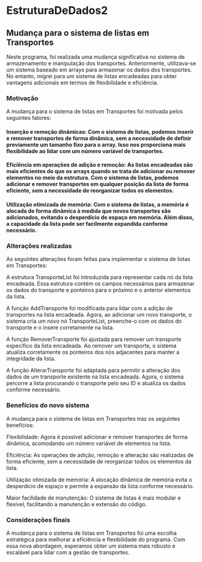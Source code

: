 # EstruturaDeDados2

## Mudança para o sistema de listas em Transportes
Neste programa, foi realizada uma mudança significativa no sistema de armazenamento e manipulação dos transportes. Anteriormente, utilizava-se um sistema baseado em arrays para armazenar os dados dos transportes. No entanto, migrei para um sistema de listas encadeadas para obter vantagens adicionais em termos de flexibilidade e eficiência.

### Motivação
A mudança para o sistema de listas em Transportes foi motivada pelos seguintes fatores:

#### Inserção e remoção dinâmicas: Com o sistema de listas, podemos inserir e remover transportes de forma dinâmica, sem a necessidade de definir previamente um tamanho fixo para o array. Isso nos proporciona mais flexibilidade ao lidar com um número variável de transportes.

#### Eficiência em operações de adição e remoção: As listas encadeadas são mais eficientes do que os arrays quando se trata de adicionar ou remover elementos no meio da estrutura. Com o sistema de listas, podemos adicionar e remover transportes em qualquer posição da lista de forma eficiente, sem a necessidade de reorganizar todos os elementos.

#### Utilização otimizada de memória: Com o sistema de listas, a memória é alocada de forma dinâmica à medida que novos transportes são adicionados, evitando o desperdício de espaço em memória. Além disso, a capacidade da lista pode ser facilmente expandida conforme necessário.

### Alterações realizadas
As seguintes alterações foram feitas para implementar o sistema de listas em Transportes:

A estrutura TransporteList foi introduzida para representar cada nó da lista encadeada. Essa estrutura contém os campos necessários para armazenar os dados do transporte e ponteiros para o próximo e o anterior elementos da lista.

A função AddTransporte foi modificada para lidar com a adição de transportes na lista encadeada. Agora, ao adicionar um novo transporte, o sistema cria um novo nó TransporteList, preenche-o com os dados do transporte e o insere corretamente na lista.

A função RemoverTransporte foi ajustada para remover um transporte específico da lista encadeada. Ao remover um transporte, o sistema atualiza corretamente os ponteiros dos nós adjacentes para manter a integridade da lista.

A função AlterarTransporte foi adaptada para permitir a alteração dos dados de um transporte existente na lista encadeada. Agora, o sistema percorre a lista procurando o transporte pelo seu ID e atualiza os dados conforme necessário.

### Benefícios do novo sistema
A mudança para o sistema de listas em Transportes traz os seguintes benefícios:

Flexibilidade: Agora é possível adicionar e remover transportes de forma dinâmica, acomodando um número variável de elementos na lista.

Eficiência: As operações de adição, remoção e alteração são realizadas de forma eficiente, sem a necessidade de reorganizar todos os elementos da lista.

Utilização otimizada de memória: A alocação dinâmica de memória evita o desperdício de espaço e permite a expansão da lista conforme necessário.

Maior facilidade de manutenção: O sistema de listas é mais modular e flexível, facilitando a manutenção e extensão do código.

### Considerações finais
A mudança para o sistema de listas em Transportes foi uma escolha estratégica para melhorar a eficiência e flexibilidade do programa. Com essa nova abordagem, esperamos obter um sistema mais robusto e escalável para lidar com a gestão de transportes.
